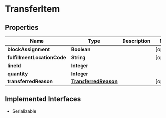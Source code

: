 

# TransferItem


## Properties

| Name | Type | Description | Notes |
|------------ | ------------- | ------------- | -------------|
|**blockAssignment** | **Boolean** |  |  [optional] |
|**fulfillmentLocationCode** | **String** |  |  [optional] |
|**lineId** | **Integer** |  |  |
|**quantity** | **Integer** |  |  |
|**transferredReason** | [**TransferredReason**](TransferredReason.md) |  |  [optional] |


## Implemented Interfaces

* Serializable


